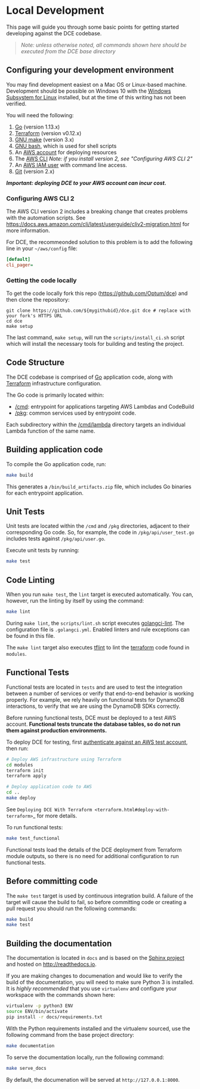 # Local Development

This page will guide you through some basic points for getting started developing against the DCE codebase.

> *Note: unless otherwise noted, all commands shown here should be executed from
> the DCE base directory*

## Configuring your development environment

You may find development easiest on a Mac OS or Linux-based machine. Development should be possible on Windows 10 with the [Windows Subsystem for Linux](https://docs.microsoft.com/en-us/windows/wsl/install-win10) installed, but at the time of this writing has not been verified.

You will need the following:

1. [Go](https://golang.org/doc/install) (version 1.13.x)
1. [Terraform](https://learn.hashicorp.com/terraform/getting-started/install.html) (version v0.12.x)
1. [GNU make]() (version 3.x)
1. [GNU bash](https://www.gnu.org/software/bash/), which is used for shell scripts
1. An [AWS account](https://aws.amazon.com/premiumsupport/knowledge-center/create-and-activate-aws-account/) for deploying resources
1. The [AWS CLI](https://docs.aws.amazon.com/cli/latest/userguide/cli-chap-install.html) _Note: if you install version 2, see "Configuring AWS CLI 2"_
1. An [AWS IAM user](https://docs.aws.amazon.com/IAM/latest/UserGuide/getting-started_create-admin-group.html) with command line access.
1. [Git](https://git-scm.com/book/en/v2/Getting-Started-Installing-Git) (version 2.x)

***Important: deploying DCE to your AWS account can incur cost.***

### Configuring AWS CLI 2

The AWS CLI version 2 includes a breaking change that creates problems with the automation scripts. See 
https://docs.aws.amazon.com/cli/latest/userguide/cliv2-migration.html for more information.

For DCE, the recommeonded solution to this problem is to add the following line 
in your `~/aws/config` file:

```ini
[default]
cli_pager=
```

### Getting the code locally

To get the code locally fork this repo (https://github.com/Optum/dce) and then clone the repository:

```
git clone https://github.com/${mygithubid}/dce.git dce # replace with your fork's HTTPS URL
cd dce
make setup
```

The last command, `make setup`, will run the `scripts/install_ci.sh` script which will install
the necessary tools for building and testing the project.

## Code Structure

The DCE codebase is comprised of [Go](https://golang.org/) application code, along with [Terraform](https://terraform.io) infrastructure configuration.

The Go code is primarily located within:

- [/cmd](https://github.com/Optum/dce/tree/master/cmd): entrypoint for applications targeting AWS Lambdas and CodeBuild
- [/pkg](https://github.com/Optum/dce/tree/master/pkg): common services used by entrypoint code.

Each subdirectory within the [/cmd/lambda](https://github.com/Optum/dce/tree/master/cmd/lambda) directory targets an individual Lambda function of the same name.


## Building application code

To compile the Go application code, run:

```bash
make build
```

This generates a `/bin/build_artifacts.zip` file, which includes Go binaries for each entrypoint application.

## Unit Tests

Unit tests are located within the `/cmd` and `/pkg` directories, adjacent to their corresponding Go code. So, for example, the code in `/pkg/api/user_test.go` includes tests against `/pkg/api/user.go`.

Execute unit tests by running:

```bash
make test
``` 

## Code Linting

When you run `make test`, the `lint` target is executed automatically. You can, however, run
the linting by itself by using the command:

```bash
make lint
```

During `make lint`, the `scripts/lint.sh` script executes [golangci-lint](https://github.com/golangci/golangci-lint). The configuration file is `.golangci.yml`. Enabled linters and 
rule exceptions can be found in this file.

The `make lint` target also executes [tflint](https://github.com/terraform-linters/tflint)
to lint the [terraform](https://www.terraform.io/) code found in `modules`.

## Functional Tests

Functional tests are located in `tests` and are used to test the integration between a number of services or verify that end-to-end behavior is working properly. For example, we rely heavily on functional tests for DynamoDB interactions, to verify that we are using the DynamoDB SDKs correctly.

Before running functional tests, DCE must be deployed to a test AWS account. **Functional tests truncate the database tables, so do not run them against production environments.**

To deploy DCE for testing, first [authenticate against an AWS test account](https://docs.aws.amazon.com/cli/latest/userguide/cli-chap-configure.html), then run:

```bash
# Deploy AWS infrastructure using Terraform
cd modules
terraform init
terraform apply

# Deploy application code to AWS
cd ..
make deploy 
``` 

See `Deploying DCE With Terraform <terraform.html#deploy-with-terraform>`_ for more details.

To run functional tests:

```bash
make test_functional
```

Functional tests load the details of the DCE deployment from Terraform module outputs, so there is no need for additional configuration to run functional tests.

## Before committing code

The `make test` target is used by continuous integration build. A failure of the target will
cause the build to fail, so before committing code or creating a pull request you should
run the following commands:

```bash
make build
make test
```


## Building the documentation

The documentation is located in `docs` and is based on the [Sphinx project](https://docs.readthedocs.io/en/stable/intro/getting-started-with-sphinx.html) and hosted on http://readthedocs.io.

If you are making changes to documenation and would like to verify the build of the 
documentation, you will need to make sure Python 3 is installed. It is _highly recommended_
that you use `virtualenv` and configure your workspace with the commands shown here:

```bash
virtualenv -p python3 ENV
source ENV/bin/activate
pip install -r docs/requirements.txt
```

With the Python requirements installed and the virtualenv sourced, use the 
following command from the base project directory:

```bash
make documentation
```

To serve the documentation locally, run the following command:

```bash
make serve_docs
```

By default, the documenation will be served at `http://127.0.0.1:8000`.
